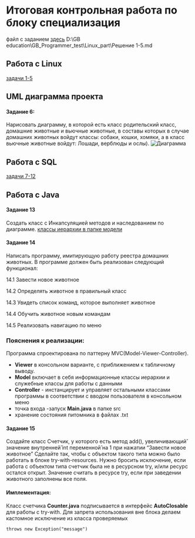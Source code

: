 # Итоговая контрольная работа по блоку специализация
файл с заданием [здесь](Итоговая%20контрольная%20работа.pdf)
D:\GB education\GB_Programmer_test\Linux_part\Решение 1-5.md
## Работа с Linux
[задачи 1-5](/Linux_part/Решение%201-5.md)
## UML диаграмма проекта
#### Задание 6:
Нарисовать диаграмму, в которой есть класс родительский класс, домашние
животные и вьючные животные, в составы которых в случае домашних
животных войдут классы: собаки, кошки, хомяки, а в класс вьючные животные
войдут: Лошади, верблюды и ослы).
![Диаграмма](Animals.drawio.svg)
## Работа с SQL
[задачи 7-12](/SQL_part/tasks%207-12.md)
## Работа с Java
#### Задание 13
Создать класс с Инкапсуляцией методов и наследованием по диаграмме.
[классы иерархии в папке модели](/Coding_part/src/model)
#### Задание 14
Написать программу, имитирующую работу реестра домашних животных.
В программе должен быть реализован следующий функционал:

14.1 Завести новое животное

14.2 Определять животное в правильный класс

14.3 Увидеть список команд, которое выполняет животное

14.4 Обучить животное новым командам

14.5 Реализовать навигацию по меню
### Пояснения к реализации:
Программа спроектирована по паттерну MVC(Model-Viewer-Controller).
- **Viewer** в консольном варианте, с приближением к табличному выводу.
- **Model** включает в себя информационные классы иерархии и служебные классы для работы с данными
- **Controller** -   инстанцирует и управляет остальными классами программы в соответствии с вводом пользователя в консольном меню
- точка входа -запуск **Main.java** в папке src
- хранение состояния питомника в файлах .txt 

#### Задание 15
Создайте класс Счетчик, у которого есть метод add(), увеличивающий̆
значение внутренней̆ int переменной̆ на 1 при нажатии “Завести новое
животное” Сделайте так, чтобы с объектом такого типа можно было работать в
блоке try-with-resources. Нужно бросить исключение, если работа с объектом
типа счетчик была не в ресурсном try, и/или ресурс остался открыт. Значение
считать в ресурсе try, если при заведении животного заполнены все поля.
#### Имплементация:
Класс cчетчикa **Counter.java**  подписывается в интерфейс **AutoClosable** для работы с try-with. 
Для запрета использования вне блока делаем кастомное исключение из класса проверяемых

    throws new Exception("message")

